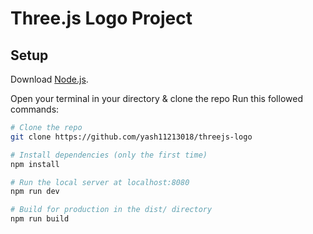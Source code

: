 # Three.js Logo Project
## Setup
Download [Node.js](https://nodejs.org/en/download/).

Open your terminal in your directory & clone the repo
Run this followed commands:

``` bash
# Clone the repo
git clone https://github.com/yash11213018/threejs-logo

# Install dependencies (only the first time)
npm install

# Run the local server at localhost:8080
npm run dev

# Build for production in the dist/ directory
npm run build
```
